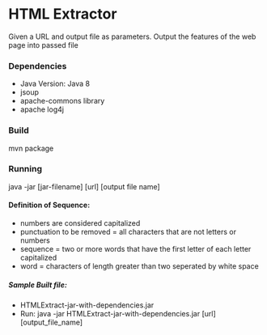 # HTML Extractor
Given a URL and output file as parameters. Output the features of the web
page into passed file


### Dependencies
* Java Version: Java 8
* jsoup
* apache-commons library 
* apache log4j

### Build
mvn package

### Running
java -jar [jar-filename] [url] [output file name]



#### Definition of Sequence:
* numbers are considered capitalized
* punctuation to be removed = all characters that are not letters or numbers
* sequence = two or more words that have the first letter of each letter capitalized
* word = characters of length greater than two seperated by white space


##### Sample Built file:
* HTMLExtract-jar-with-dependencies.jar
* Run: java -jar HTMLExtract-jar-with-dependencies.jar [url] [output_file_name]
